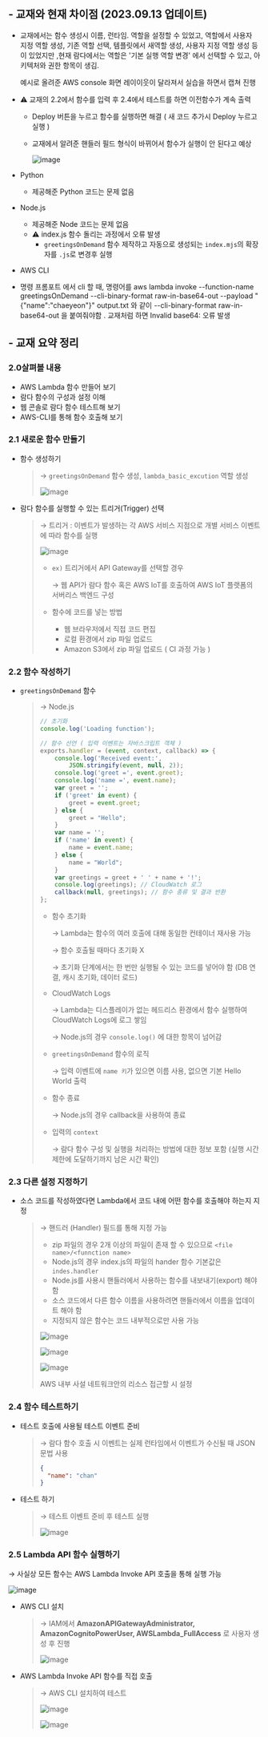 ## - 교재와 현재 차이점 (2023.09.13 업데이트)

- 교재에서는 함수 생성시 이름, 런타임. 역할을 설정할 수 있었고, 역할에서 사용자 지정 역할 생성, 기존 역할 선택, 템플릿에서 새역할 생성, 사용자 지정 역할 생성 등이 있었지만 ,현재 람다에서는 역할은 '기본 실행 역할 변경' 에서 선택할 수 있고, 아키텍처와 권한 항목이 생김.
    
    예시로 올려준 AWS console 화면 레이이웃이 달라져서 실습을 하면서 캡쳐 진행
    
- ⚠️ 교재의 2.2에서 함수를 입력 후 2.4에서 테스트를 하면 이전함수가 계속 출력
    - Deploy 버튼을 누르고 함수를 실행하면 해결 ( 새 코드 추가시 Deploy 누르고 실행 )
    - 교재에서 알려준 핸들러 필드 형식이 바뀌어서 함수가 실행이 안 된다고 예상
        
        ![image](https://github.com/cloud-club/AWSLambdaInAction-2023/assets/85063965/df40aea9-83e8-4080-8ac7-c7454b66321a)


        
- Python
    - 제공해준 Python 코드는 문제 없음
- Node.js
    - 제공해준 Node 코드는 문제 없음
    - ⚠️ index.js 함수 돌리는 과정에서 오류 발생
        - `greetingsOnDemand` 함수 제작하고 자동으로 생성되는 `index.mjs`의 확장자를 `.js`로 변경후 실행
- AWS CLI
- 명령 프롬포트 에서 cli 할 때, 명령어를 aws lambda invoke --function-name greetingsOnDemand --cli-binary-format raw-in-base64-out --payload "{\"name\":\"chaeyeon\"}" output.txt 와 같이 --cli-binary-format raw-in-base64-out 을 붙여줘야함 . 교재처럼 하면 Invalid base64: 오류 발생

## - 교재 요약 정리

### 2.0살펴볼 내용

- AWS Lambda 함수 만들어 보기
- 람다 함수의 구성과 설정 이해
- 웹 콘솔로 람다 함수 테스트해 보기
- AWS-CLI를 통해 함수 호출해 보기

### 2.1 새로운 함수 만들기

- 함수 생성하기
    
    > → `greetingsOnDemand` 함수 생성, `lambda_basic_excution` 역할 생성
    > 
    > 
    > ![image](https://github.com/cloud-club/AWSLambdaInAction-2023/assets/85063965/fe3cc5b3-a1a5-45a4-a650-387246a45557)
    > 

- 람다 함수를 실행할 수 있는 트리거(Trigger) 선택
    
    > → 트리거 : 이벤트가 발생하는 각 AWS 서비스 지점으로 개별 서비스 이벤트에 따라 함수를 실행
    > 
    > 
    > ![image](https://github.com/cloud-club/AWSLambdaInAction-2023/assets/85063965/07f20a6f-05d5-4ea4-aa1f-5315564e71d4)
    > 
    > - `ex)` 트리거에서 API Gateway를 선택할 경우
    >     
    >     → 웹 API가 람다 함수 혹은 AWS IoT를 호출하여 AWS IoT 플랫폼의 서버리스 백엔드 구성
    >     
    > 
    > - 함수에 코드를 넣는 방법
    >     - 웹 브라우저에서 직접 코드 편집
    >     - 로컬 환경에서 zip 파일 업로드
    >     - Amazon S3에서 zip 파일 업로드 ( CI 과정 가능 )

### 2.2 함수 작성하기

- `greetingsOnDemand` 함수
    
    > → Node.js
    > 
    > 
    > ```jsx
    > // 초기화
    > console.log('Loading function');
    > 
    > // 함수 선언 ( 입력 이벤트는 자바스크립트 객체 )
    > exports.handler = (event, context, callback) => {
    >     console.log('Received event:',
    >         JSON.stringify(event, null, 2));
    >     console.log('greet =', event.greet);
    >     console.log('name =', event.name);
    >     var greet = '';
    >     if ('greet' in event) {
    >         greet = event.greet;
    >     } else {
    >         greet = "Hello";
    >     }
    >     var name = '';
    >     if ('name' in event) {
    >         name = event.name;
    >     } else {
    >         name = "World";
    >     }
    >     var greetings = greet + ' ' + name + '!';
    >     console.log(greetings); // CloudWatch 로그
    >     callback(null, greetings); // 함수 종류 및 결과 반환
    > };
    > ```
    > 
    > - 함수 초기화
    >     
    >     → Lambda는 함수의 여러 호출에 대해 동일한 컨테이너 재사용 가능
    >     
    >     → 함수 호출될 때마다 초기화 X
    >     
    >     → 초기화 단계에서는 한 번만 실행될 수 있는 코드를 넣어야 함 (DB 연결, 캐시 초기화, 데이터 로드)
    >     
    > - CloudWatch Logs
    >     
    >     → Lambda는 디스플레이가 없는 헤드리스 환경에서 함수 실행하여 CloudWatch Logs에 로그 쌓임
    >     
    >     → Node.js의 경우 `console.log()` 에 대한 항목이 넘어감
    >     
    > - `greetingsOnDemand` 함수의 로직
    >     
    >     → 입력 이벤트에 `name 키`가 있으면 이름 사용, 없으면 기본 Hello World 출력
    >     
    > - 함수 종료
    >     
    >     → Node.js의 경우 callback을 사용하여 종료
    >     
    > - 입력의 `context`
    >     
    >     → 람다 함수 구성 및 실행을 처리하는 방법에 대한 정보 포함 (실행 시간 제한에 도달하기까지 남은 시간 확인)
    >     

### 2.3 다른 설정 지정하기

- 소스 코드를 작성하였다면 Lambda에서 코드 내에 어떤 함수를 호출해야 하는지 지정
    
    > → 핸드러 (Handler) 필드를 통해 지정 가능
    > 
    > - zip 파일의 경우 2개 이상의 파일이 존재 할 수 있으므로 `<file name>/<funnction name>`
    > - Node.js의 경우 index.js의 파일의 hander 함수 기본값은 `indes.handler`
    > - Node.js를 사용시 핸들러에서 사용하는 함수를 내보내기(export) 해야 함
    > - 소스 코드에서 다른 함수 이름을 사용하려면 핸들러에서 이름을 업데이트 해야 함
    > - 지정되지 않은 함수는 코드 내부적으로만 사용 가능
    > 
    > ![image](https://github.com/cloud-club/AWSLambdaInAction-2023/assets/85063965/db92d961-3571-44d8-9eea-5c470d0555c8)
    > 
    > ![image](https://github.com/cloud-club/AWSLambdaInAction-2023/assets/85063965/f841c2f0-71dc-4c1f-92b7-7dfb631ae85d)
    > 
    > ![image](https://github.com/cloud-club/AWSLambdaInAction-2023/assets/85063965/4c7621bd-968f-46cb-a8ce-43952df81ac5)
    > 
    > AWS 내부 사설 네트워크안의 리소스 접근할 시 설정
    > 

### 2.4 함수 테스트하기

- 테스트 호출에 사용될 테스트 이벤트 준비
    
    > → 람다 함수 호출 시 이벤트는 실제 런타임에서 이벤트가 수신될 때 JSON 문법 사용
    > 
    > 
    > ```json
    > {
    >   "name": "chan"
    > }
    > ```
    > 

- 테스트 하기
    
    > → 테스트 이벤트 준비 후 테스트 실행
    > 
    > 
    > ![image](https://github.com/cloud-club/AWSLambdaInAction-2023/assets/85063965/263784dd-183d-430c-8028-4137afd8f108)
    > 
    

### 2.5 Lambda API 함수 실행하기

→ 사실상 모든 함수는 AWS Lambda Invoke API 호출을 통해 실행 가능

![image](https://github.com/cloud-club/AWSLambdaInAction-2023/assets/85063965/73b357c2-0b45-4138-aeb1-6677d4519c53)


- AWS CLI 설치
    
    > → IAM에서 **AmazonAPIGatewayAdministrator, AmazonCognitoPowerUser, AWSLambda_FullAccess** 로 사용자 생성 후 진행
    > 
    > 
    > ![image](https://github.com/cloud-club/AWSLambdaInAction-2023/assets/85063965/2d7cbbf4-1d3c-4051-8f21-e1ed0e586d5b)
    > 
    
- AWS Lambda Invoke API 함수를 직접 호출
    
    > → AWS CLI 설치하여 테스트
    > 
    > 
    > ![image](https://github.com/cloud-club/AWSLambdaInAction-2023/assets/85063965/01a8c1cb-259c-4c7d-a7ec-ca4fe29c1cfd)
    > 
    > ![image](https://github.com/cloud-club/AWSLambdaInAction-2023/assets/85063965/d83db937-edbc-43f6-8cdc-f6e1e6312f0c)
